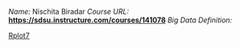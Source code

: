 *Name:* Nischita Biradar
*Course URL:* **https://sdsu.instructure.com/courses/141078**
*Big Data Definition:* 
















[Rplot7](https://github.com/nischitabiradar/BDA594-Nischita/assets/143463343/b3ac96d9-c2b8-4240-867c-9b7baaa39b9c)
